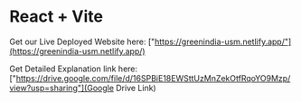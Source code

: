 # React + Vite

Get our Live Deployed Website here:
["https://greenindia-usm.netlify.app/"](https://greenindia-usm.netlify.app/)

Get Detailed Explanation link here: 
["https://drive.google.com/file/d/16SPBiE18EWSttUzMnZekOtfRqoYO9Mzp/view?usp=sharing"](Google Drive Link)
